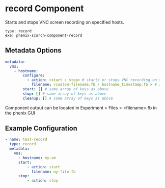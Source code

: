 # record Component

Starts and stops VNC screen recording on specified hosts.

```
type: record
exe: phenix-scorch-component-record
```

## Metadata Options

```yaml
metadata:
  vms:
    - hostname:
        configure:
          - action: <start / stop> # starts or stops VNC recording on specified host
            filename: <custom-filename.fb / hostname_timestamp.fb > # If left blank, filename defaults to <VM hostname>_<timestamp>.fb
        start: [] # same array of keys as above
        stop: [] # same array of keys as above
        cleanup: [] # same array of keys as above
```
Component output can be located in Experiment > Files > \<filename\>.fb in the phenix GUI

## Example Configuration

```yaml
- name: test-record
  type: record
  metadata: 
    vms:
      - hostname: my-vm
      start:
          - action: start 
            filename: my-file.fb
      stop:
          - action: stop
```